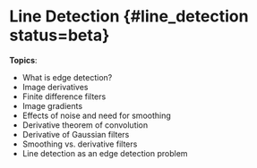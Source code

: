 # Line Detection {#line_detection status=beta}




**Topics**:

* What is edge detection?
* Image derivatives
* Finite difference filters
* Image gradients
* Effects of noise and need for smoothing
* Derivative theorem of convolution
* Derivative of Gaussian filters
* Smoothing vs. derivative filters
* Line detection as an edge detection problem

